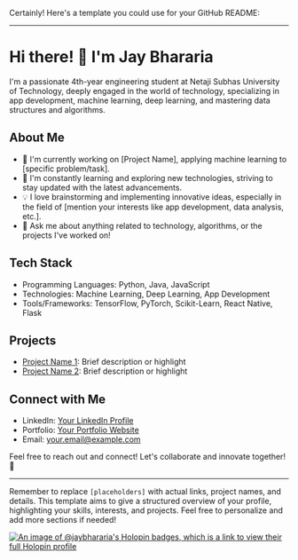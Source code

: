 Certainly! Here's a template you could use for your GitHub README:

---

# Hi there! 👋 I'm Jay Bhararia

I'm a passionate 4th-year engineering student at Netaji Subhas University of Technology, deeply engaged in the world of technology, specializing in app development, machine learning, deep learning, and mastering data structures and algorithms.

## About Me

- 🔭 I'm currently working on [Project Name], applying machine learning to [specific problem/task].
- 🌱 I'm constantly learning and exploring new technologies, striving to stay updated with the latest advancements.
- 💡 I love brainstorming and implementing innovative ideas, especially in the field of [mention your interests like app development, data analysis, etc.].
- 💬 Ask me about anything related to technology, algorithms, or the projects I've worked on!

## Tech Stack

- Programming Languages: Python, Java, JavaScript
- Technologies: Machine Learning, Deep Learning, App Development
- Tools/Frameworks: TensorFlow, PyTorch, Scikit-Learn, React Native, Flask

## Projects

- [Project Name 1](link-to-project-1): Brief description or highlight
- [Project Name 2](link-to-project-2): Brief description or highlight

## Connect with Me

- LinkedIn: [Your LinkedIn Profile](link-to-linkedin)
- Portfolio: [Your Portfolio Website](link-to-portfolio)
- Email: your.email@example.com

Feel free to reach out and connect! Let's collaborate and innovate together! 🚀

---

Remember to replace `[placeholders]` with actual links, project names, and details. This template aims to give a structured overview of your profile, highlighting your skills, interests, and projects. Feel free to personalize and add more sections if needed!

[![An image of @jaybhararia's Holopin badges, which is a link to view their full Holopin profile](https://holopin.me/jaybhararia)](https://holopin.io/@jaybhararia)
